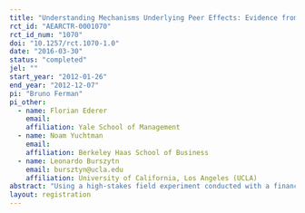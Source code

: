 ```yaml
---
title: "Understanding Mechanisms Underlying Peer Effects: Evidence from a Field Experiment on Financial Decisions"
rct_id: "AEARCTR-0001070"
rct_id_num: "1070"
doi: "10.1257/rct.1070-1.0"
date: "2016-03-30"
status: "completed"
jel: ""
start_year: "2012-01-26"
end_year: "2012-12-07"
pi: "Bruno Ferman"
pi_other:
  - name: Florian Ederer
    email: 
    affiliation: Yale School of Management
  - name: Noam Yuchtman
    email: 
    affiliation: Berkeley Haas School of Business
  - name: Leonardo Burszytn
    email: bursztyn@ucla.edu
    affiliation: University of California, Los Angeles (UCLA)
abstract: "Using a high-stakes field experiment conducted with a financial brokerage, we implement a novel design to separately identify two channels of social influence in financial decisions, both widely studied theoretically. When someone purchases an asset, his peers may also want to purchase it, both because they learn from his choice (“social learning”) and because his possession of the asset directly affects others’ utility of owning the same asset (“social utility”). We randomize whether one member of a peer pair who chose to purchase an asset has that choice implemented, thus randomizing his ability to possess the asset. Then, we randomize whether the second member of the pair: (i) receives no information about the first member, or (ii) is informed of the first member’s desire to purchase the asset and the result of the randomization that determined possession. This allows us to estimate the effects of learning plus possession, and learning alone, relative to a (no information) control group. We find that both social learning and social utility channels have statistically and economically significant effects on investment decisions. Evidence from a follow-up survey reveals that social learning effects are greatest when the first (second) investor is financially sophisticated (financially unsophisticated); investors report updating their beliefs about asset quality after learning about their peer’s revealed preference; and, they report motivations consistent with “keeping up with the Joneses” when learning about their peer’s possession of the asset. These results can help shed light on the mechanisms underlying herding behavior in financial markets and peer effects in consumption and investment decisions."
layout: registration
---
```


